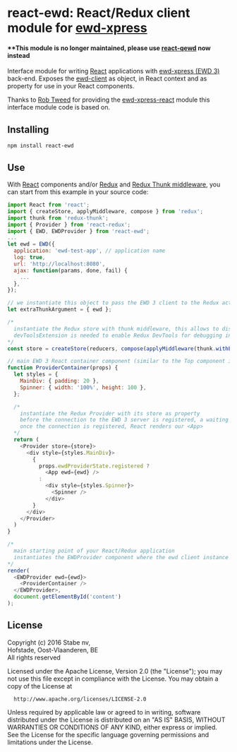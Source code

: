 # react-ewd: React/Redux client module for [ewd-xpress](https://www.npmjs.com/package/ewd-xpress)

#### ****This module is no longer maintained, please use [react-qewd](https://www.npmjs.com/package/react-qewd) now instead**

Interface module for writing [React](https://www.npmjs.com/package/react) applications with [ewd-xpress (EWD 3)](https://www.npmjs.com/package/ewd-xpress) back-end. Exposes the [ewd-client](https://www.npmjs.com/package/ewd-client) as object, in React context and as property for use in your React components. 

Thanks to [Rob Tweed](https://github.com/robtweed) for providing the [ewd-xpress-react](https://www.npmjs.com/package/ewd-xpress-react) module this interface module code is based on.

## Installing

    npm install react-ewd

## Use

With [React](https://www.npmjs.com/package/react) components and/or [Redux](https://www.npmjs.com/package/redux) and [Redux Thunk middleware](https://www.npmjs.com/package/redux-thunk), you can start from this example in your source code:

```javascript
import React from 'react';
import { createStore, applyMiddleware, compose } from 'redux';
import thunk from 'redux-thunk';
import { Provider } from 'react-redux';
import { EWD, EWDProvider } from 'react-ewd';
...
let ewd = EWD({
  application: 'ewd-test-app', // application name
  log: true,
  url: 'http://localhost:8080',
  ajax: function(params, done, fail) {
   	...
  },
});

// we instantiate this object to pass the EWD 3 client to the Redux action methods in actions/*.js
let extraThunkArgument = { ewd };

/*
  instantiate the Redux store with thunk middleware, this allows to dispatch actions asynchronously
  devToolsExtension is needed to enable Redux DevTools for debugging in the browser
*/
const store = createStore(reducers, compose(applyMiddleware(thunk.withExtraArgument(extraThunkArgument)), window.devToolsExtension ? window.devToolsExtension() : f => f));

// main EWD 3 React container component (similar to the Top component in the ewd-xpress-react loader)
function ProviderContainer(props) {
  let styles = {
    MainDiv: { padding: 20 },
    Spinner: { width: '100%', height: 100 },
  };

  /*
    instantiate the Redux Provider with its store as property
    before the connection to the EWD 3 server is registered, a waiting Spinner is shown
    once the connection is registered, React renders our <App>
  */
  return (
    <Provider store={store}>
      <div style={styles.MainDiv}>
        {
          props.ewdProviderState.registered ?
            <App ewd={ewd} />
          :
            <div style={styles.Spinner}>
              <Spinner />
            </div>
        }
      </div>
    </Provider>
  )
}

/*
  main starting point of your React/Redux application
  instantiates the EWDProvider component where the ewd client instance is passed in as a property (for use in your components)
*/
render(
  <EWDProvider ewd={ewd}>
    <ProviderContainer />
  </EWDProvider>,
  document.getElementById('content')
);

```

## License

 Copyright (c) 2016 Stabe nv,  
 Hofstade, Oost-Vlaanderen, BE  
 All rights reserved

  Licensed under the Apache License, Version 2.0 (the "License");
  you may not use this file except in compliance with the License.
  You may obtain a copy of the License at

      http://www.apache.org/licenses/LICENSE-2.0

  Unless required by applicable law or agreed to in writing, software
  distributed under the License is distributed on an "AS IS" BASIS,
  WITHOUT WARRANTIES OR CONDITIONS OF ANY KIND, either express or implied.
  See the License for the specific language governing permissions and
  limitations under the License.

